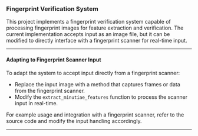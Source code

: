 ### Fingerprint Verification System

This project implements a fingerprint verification system capable of processing fingerprint images for feature extraction and verification. The current implementation accepts input as an image file, but it can be modified to directly interface with a fingerprint scanner for real-time input.

---

#### Adapting to Fingerprint Scanner Input

To adapt the system to accept input directly from a fingerprint scanner:

- Replace the input image with a method that captures frames or data from the fingerprint scanner.
- Modify the `extract_minutiae_features` function to process the scanner input in real-time.

For example usage and integration with a fingerprint scanner, refer to the source code and modify the input handling accordingly.

---

